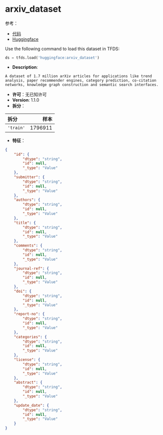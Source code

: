 # arxiv_dataset

参考：

- [代码](https://github.com/huggingface/datasets/blob/master/datasets/arxiv_dataset)
- [Huggingface](https://huggingface.co/datasets/arxiv_dataset)

Use the following command to load this dataset in TFDS:

```python
ds = tfds.load('huggingface:arxiv_dataset')
```

- **Description**:

```
A dataset of 1.7 million arXiv articles for applications like trend analysis, paper recommender engines, category prediction, co-citation networks, knowledge graph construction and semantic search interfaces.
```

- **许可**：无已知许可
- **Version**: 1.1.0
- **拆分**：

拆分 | 样本
:-- | --:
`'train'` | 1796911

- **特征**：

```json
{
    "id": {
        "dtype": "string",
        "id": null,
        "_type": "Value"
    },
    "submitter": {
        "dtype": "string",
        "id": null,
        "_type": "Value"
    },
    "authors": {
        "dtype": "string",
        "id": null,
        "_type": "Value"
    },
    "title": {
        "dtype": "string",
        "id": null,
        "_type": "Value"
    },
    "comments": {
        "dtype": "string",
        "id": null,
        "_type": "Value"
    },
    "journal-ref": {
        "dtype": "string",
        "id": null,
        "_type": "Value"
    },
    "doi": {
        "dtype": "string",
        "id": null,
        "_type": "Value"
    },
    "report-no": {
        "dtype": "string",
        "id": null,
        "_type": "Value"
    },
    "categories": {
        "dtype": "string",
        "id": null,
        "_type": "Value"
    },
    "license": {
        "dtype": "string",
        "id": null,
        "_type": "Value"
    },
    "abstract": {
        "dtype": "string",
        "id": null,
        "_type": "Value"
    },
    "update_date": {
        "dtype": "string",
        "id": null,
        "_type": "Value"
    }
}
```
